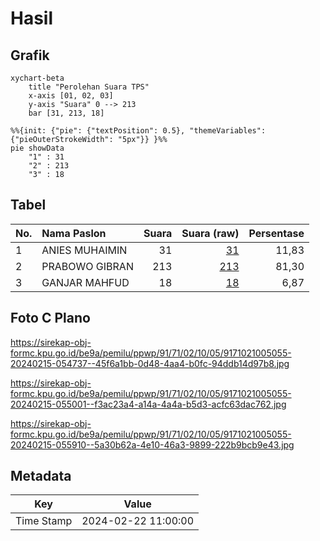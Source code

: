 # Hasil

## Grafik

```mermaid
xychart-beta
    title "Perolehan Suara TPS"
    x-axis [01, 02, 03]
    y-axis "Suara" 0 --> 213
    bar [31, 213, 18]
```

```mermaid
%%{init: {"pie": {"textPosition": 0.5}, "themeVariables": {"pieOuterStrokeWidth": "5px"}} }%%
pie showData
    "1" : 31
    "2" : 213
    "3" : 18
```

## Tabel

| No. | Nama Paslon    | Suara | Suara (raw) | Persentase |
|:--- |:-------------- | -----:| -----------:| ----------:|
| 1   | ANIES MUHAIMIN | 31    | [31][p-1]   | 11,83      |
| 2   | PRABOWO GIBRAN | 213   | [213][p-2]  | 81,30      |
| 3   | GANJAR MAHFUD  | 18    | [18][p-3]   | 6,87       |


[p-1]: https://github.com/gigit-pemilu/pemilu-2024-91-papua/blob/main/pilpres/hitung-suara/sub/91-papua/sub/71-kota-jayapura/sub/02-jayapura-selatan/sub/1005-entrop/sub/055-tps/sub/paslon-1.txt
[p-2]: https://github.com/gigit-pemilu/pemilu-2024-91-papua/blob/main/pilpres/hitung-suara/sub/91-papua/sub/71-kota-jayapura/sub/02-jayapura-selatan/sub/1005-entrop/sub/055-tps/sub/paslon-2.txt
[p-3]: https://github.com/gigit-pemilu/pemilu-2024-91-papua/blob/main/pilpres/hitung-suara/sub/91-papua/sub/71-kota-jayapura/sub/02-jayapura-selatan/sub/1005-entrop/sub/055-tps/sub/paslon-3.txt

## Foto C Plano

https://sirekap-obj-formc.kpu.go.id/be9a/pemilu/ppwp/91/71/02/10/05/9171021005055-20240215-054737--45f6a1bb-0d48-4aa4-b0fc-94ddb14d97b8.jpg

https://sirekap-obj-formc.kpu.go.id/be9a/pemilu/ppwp/91/71/02/10/05/9171021005055-20240215-055001--f3ac23a4-a14a-4a4a-b5d3-acfc63dac762.jpg

https://sirekap-obj-formc.kpu.go.id/be9a/pemilu/ppwp/91/71/02/10/05/9171021005055-20240215-055910--5a30b62a-4e10-46a3-9899-222b9bcb9e43.jpg


## Metadata

| Key        | Value               |
| ---------- | ------------------- |
| Time Stamp | 2024-02-22 11:00:00 |



